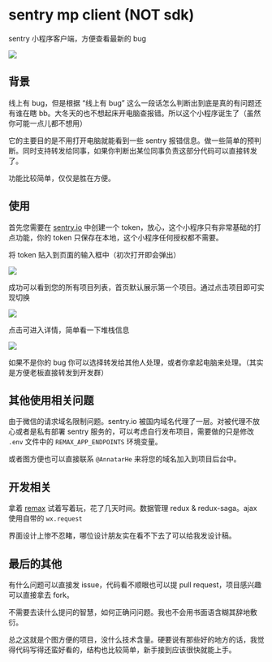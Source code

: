 # sentry mp client (NOT sdk)

sentry 小程序客户端，方便查看最新的 bug

![](./docs/qrcode.jpg)

## 背景

线上有 bug，但是根据 “线上有 bug” 这么一段话怎么判断出到底是真的有问题还有谁在瞎 bb。大冬天的也不想起床开电脑查报错。所以这个小程序诞生了（虽然你可能一点儿都不想用）

它的主要目的是不用打开电脑就能看到一些 sentry 报错信息。做一些简单的预判断。同时支持转发给同事，如果你判断出某位同事负责这部分代码可以直接转发了。

功能比较简单，仅仅是胜在方便。

## 使用

首先您需要在 [sentry.io](https://sentry.io/settings/account/api/auth-tokens/) 中创建一个 token，放心，这个小程序只有非常基础的打点功能，你的 token 只保存在本地，这个小程序任何授权都不需要。

将 token 贴入到页面的输入框中（初次打开即会弹出）

![](./docs/auth.png)

成功可以看到您的所有项目列表，首页默认展示第一个项目。通过点击项目即可实现切换

![](./docs/projects.png)

点击可进入详情，简单看一下堆栈信息

![](./docs/issue.png)

如果不是你的 bug 你可以选择转发给其他人处理，或者你拿起电脑来处理。（其实是方便老板直接转发到开发群）

## 其他使用相关问题

由于微信的请求域名限制问题。sentry.io 被国内域名代理了一层。对被代理不放心或者是私有部署 sentry 服务的，可以考虑自行发布项目，需要做的只是修改 `.env` 文件中的 `REMAX_APP_ENDPOINTS` 环境变量。

或者图方便也可以直接联系 `@AnnatarHe` 来将您的域名加入到项目后台中。

## 开发相关

拿着 [remax](https://github.com/remaxjs/remax) 试着写着玩，花了几天时间。数据管理 redux & redux-saga。ajax 使用自带的 `wx.request`

界面设计上惨不忍睹，哪位设计朋友实在看不下去了可以给我发设计稿。

## 最后的其他

有什么问题可以直接发 issue，代码看不顺眼也可以提 pull request，项目感兴趣可以直接拿去 fork。

不需要去读什么提问的智慧，如何正确问问题。我也不会用书面语含糊其辞地敷衍。

总之这就是个图方便的项目，没什么技术含量。硬要说有那些好的地方的话，我觉得代码写得还蛮好看的，结构也比较简单，新手接到应该很快就能上手。
